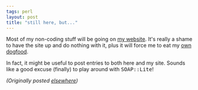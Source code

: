 ```yaml
---
tags: perl
layout: post
title: "still here, but..."
---
```




<p>Most of my non-coding stuff will be going on <a href="http://www.cwinters.com/">my website</a>. It's really a shame to have the site up and do nothing with it, plus it will force me to eat my <a href="http://www.openinteract.org/">own dogfood</a>.</p>

<p>In fact, it might be useful to post entries to both here and my site. Sounds like a good excuse (finally) to play around with <tt>SOAP::Lite</tt>!</p>

<p><em>(Originally posted <a href="http://use.perl.org/~lachoy/journal/7002">elsewhere</a>)</em></p>


